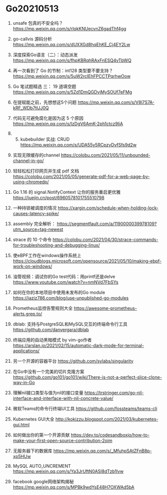 # Go20210513


1. unsafe 包真的不安全吗？
https://mp.weixin.qq.com/s/rIqkKNUecvnZ6gadThf4gg

2. go-callvis 源码分析
https://mp.weixin.qq.com/s/dUXXGd8hqEhKE_Cj4EY2Lw

3. 深度探索Go语言（二）：动态派发
https://mp.weixin.qq.com/s/fhpKBRqhRAxFnESQ4vTbWQ

4. 再一次看到了 Go 的节制：int128 类型要不要支持？
https://mp.weixin.qq.com/s/5uW2rcIEhFPCCTPqrhwOow

5. Go 笔试题精选 三： 19 道填空题
https://mp.weixin.qq.com/s/5Zd1DmQGDvjMySOUf7eFMg

6. 在提赋能之前，先想想这5个问题
https://mp.weixin.qq.com/s/V8l7S7A-kRF_WDb7tlJJ0Q

7. 代码无可避免腐化是因为这 5 个原因
https://mp.weixin.qq.com/s/IzDgV6AmK-2ph1ctcz9liA

8. 5. kubebuilder 实战: CRUD
https://mp.weixin.qq.com/s/UDA55y5RCpzyDvfSfs9d2w

9. 实现无限缓存的channel
https://colobu.com/2021/05/11/unbounded-channel-in-go/

10. 轻轻松松打印网页并生成 pdf 文档
https://colobu.com/2021/05/05/generate-pdf-for-a-web-page-by-using-chromedp/

11. Go 1.16 的 signal.NotifyContext 让你的服务重启更优雅
https://juejin.cn/post/6960578101755510798

12. 一种持锁被调度的情况
https://xargin.com/schedule-when-holding-lock-causes-latency-spike/

13. assembly 完全解析：
https://segmentfault.com/a/1190000039978109?utm_source=tag-newest

14. strace 的 10 个命令
https://colobu.com/2021/04/30/strace-commands-for-troubleshooting-and-debugging-linux/

15. 使eBPF工作在windows操作系统上
https://cloudblogs.microsoft.com/opensource/2021/05/10/making-ebpf-work-on-windows/

16. 油管视频：调试你的Go test代码：用printf还是delve
https://www.youtube.com/watch?v=nmNVd7FbSYs

17. 如何在你的本地项目中使用未发布的Go module
https://iaziz786.com/blog/use-unpublished-go-modules

18. Prometheus监控告警规则大全
https://awesome-prometheus-alerts.grep.to/

19. dblab: 支持与PostgreSQL和MySQL交互的终端命令行工具
https://github.com/danvergara/dblab

20. 终端应用的自动黑暗模式 by vim-go作者
https://arslan.io/2021/02/15/automatic-dark-mode-for-terminal-applications/

21. 另一个开源的容器平台
https://github.com/sylabs/singularity

22. 在Go中没有一个完美的切片克隆方案
https://github.com/go101/go101/wiki/There-is-not-a-perfect-slice-clone-way-in-Go

23. 理解nil接口类型与值为nil的接口变量
https://trstringer.com/go-nil-interface-and-interface-with-nil-concrete-value/

24. 微软Teams的命令行终端UI工具
https://github.com/fossteams/teams-cli

25. Kubernetes GUI大全
http://kokizzu.blogspot.com/2021/03/kubernetes-gui.html

26. 如何做出你的第一个开源贡献
https://dev.to/codesandboxio/how-to-make-your-first-open-source-contribution-2oim

27. 无服务器下的数据库
https://mp.weixin.qq.com/s/_MfuhpSAtZFnB8p-xp5HUw

28. MySQL AUTO_UNCREMENT
https://mp.weixin.qq.com/s/Ya3JrUftN0ASI8dTzb1lvw

29. facebook google网络架构揭秘
https://mp.weixin.qq.com/s/MPBk9wdYsE48H7OXWAd5bA
